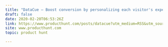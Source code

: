 ```yaml
---
title: "DataCue — Boost conversion by personalizing each visitor's experience"
draft: false
date: 2020-02-20T06:53:26Z
link: https://www.producthunt.com/posts/datacue?utm_medium=RSS&utm_source=hune
site: www.producthunt.com
topic: product hunt  

---
```

